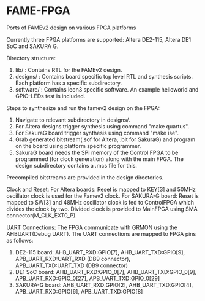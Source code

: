 # FAME-FPGA
Ports of FAMEv2 design on various FPGA platforms

Currently three FPGA platforms are supported: Altera DE2-115, Altera DE1 SoC and SAKURA G.

Directory structure:
1. lib/ : Contains RTL for the FAMEv2 design.
2. designs/ : Contains board specific top level RTL and synthesis scripts. Each platform has a specific subdirectory.
3. software/ : Contains leon3 specific software. An example helloworld and GPIO-LEDs test is included.

Steps to synthesize and run the famev2 design on the FPGA:
1. Navigate to relevant subdirectory in designs/.
2. For Altera designs trigger synthesis using command "make quartus".
3. For SakuraG board trigger synthesis using command "make ise".
4. Grab generated bitstream(.sof for Altera, .bit for SakuraG) and program on the board using platform specific programmer.
5. SakuraG board needs the SPI memory of the Control FPGA to be programmed (for clock generation) along with the main FPGA. The design subdirectory contains a .mcs file for this.

Precompiled bitstreams are provided in the design directories.

Clock and Reset:
For Altera boards: Reset is mapped to KEY[3] and 50MHz oscillator clock is used for the Famev2 clock.
For SAKURA-G board: Reset is mapped to SW[3] and 48MHz oscillator clock is fed to ControlFPGA which divides the clock by two. Divided clock is provided to MainFPGA using SMA connector(M_CLK_EXT0_P).

UART Connections:
The FPGA communicate with GRMON using the AHBUART(Debug UART). The UART connections are mapped to FPGA pins as follows:
1. DE2-115 board: AHB_UART_RXD:GPIO[7], AHB_UART_TXD:GPIO[9], APB_UART_RXD:UART_RXD (DB9 connector), APB_UART_TXD:UART_TXD (DB9 connector)
2. DE1 SoC board: AHB_UART_RXD:GPIO_0[7], AHB_UART_TXD:GPIO_0[9], APB_UART_RXD:GPIO_0[27], APB_UART_TXD:GPIO_0[29]
3. SAKURA-G board: AHB_UART_RXD:GPIO[2], AHB_UART_TXD:GPIO[4], APB_UART_RXD:GPIO[6], APB_UART_TXD:GPIO[8]
